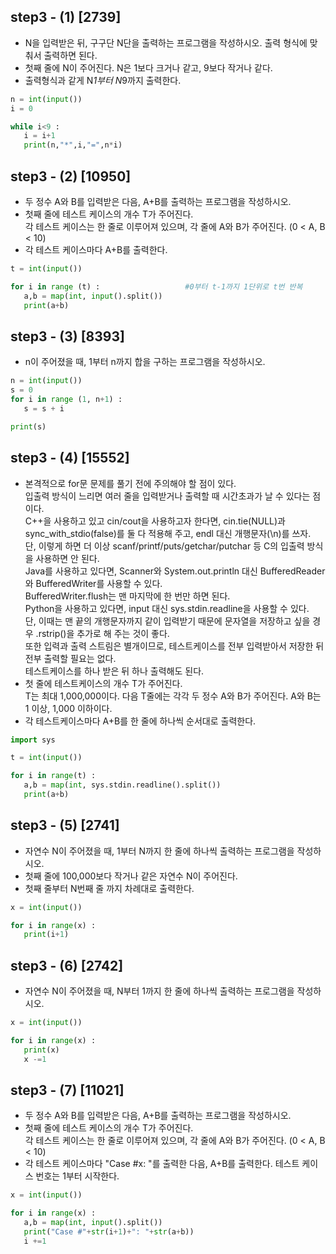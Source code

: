 ## step3 - (1) [2739]
* N을 입력받은 뒤, 구구단 N단을 출력하는 프로그램을 작성하시오. 출력 형식에 맞춰서 출력하면 된다.     
* 첫째 줄에 N이 주어진다. N은 1보다 크거나 같고, 9보다 작거나 같다.    
* 출력형식과 같게 N*1부터 N*9까지 출력한다.    
    
 ```python
n = int(input())
i = 0

while i<9 :
    i = i+1
    print(n,"*",i,"=",n*i)
  ```
  
  ## step3 - (2) [10950]
* 두 정수 A와 B를 입력받은 다음, A+B를 출력하는 프로그램을 작성하시오.      
* 첫째 줄에 테스트 케이스의 개수 T가 주어진다.      
각 테스트 케이스는 한 줄로 이루어져 있으며, 각 줄에 A와 B가 주어진다. (0 < A, B < 10)      
* 각 테스트 케이스마다 A+B를 출력한다.      

 ```python
t = int(input())

for i in range (t) :                   #0부터 t-1까지 1단위로 t번 반복
    a,b = map(int, input().split())
    print(a+b)
  ```
  
  ## step3 - (3) [8393]  
* n이 주어졌을 때, 1부터 n까지 합을 구하는 프로그램을 작성하시오.        

 ```python
n = int(input())
s = 0
for i in range (1, n+1) :
    s = s + i

print(s)
  ```
  
  ## step3 - (4) [15552]
* 본격적으로 for문 문제를 풀기 전에 주의해야 할 점이 있다.        
입출력 방식이 느리면 여러 줄을 입력받거나 출력할 때 시간초과가 날 수 있다는 점이다.        
C++을 사용하고 있고 cin/cout을 사용하고자 한다면, cin.tie(NULL)과 sync_with_stdio(false)를 둘 다 적용해 주고, endl 대신 개행문자(\n)를 쓰자.      
단, 이렇게 하면 더 이상 scanf/printf/puts/getchar/putchar 등 C의 입출력 방식을 사용하면 안 된다.       
Java를 사용하고 있다면, Scanner와 System.out.println 대신 BufferedReader와 BufferedWriter를 사용할 수 있다.      
BufferedWriter.flush는 맨 마지막에 한 번만 하면 된다.       
Python을 사용하고 있다면, input 대신 sys.stdin.readline을 사용할 수 있다.           
단, 이때는 맨 끝의 개행문자까지 같이 입력받기 때문에 문자열을 저장하고 싶을 경우 .rstrip()을 추가로 해 주는 것이 좋다.       
또한 입력과 출력 스트림은 별개이므로, 테스트케이스를 전부 입력받아서 저장한 뒤 전부 출력할 필요는 없다.        
테스트케이스를 하나 받은 뒤 하나 출력해도 된다.       
* 첫 줄에 테스트케이스의 개수 T가 주어진다.        
T는 최대 1,000,000이다. 다음 T줄에는 각각 두 정수 A와 B가 주어진다. A와 B는 1 이상, 1,000 이하이다.       
* 각 테스트케이스마다 A+B를 한 줄에 하나씩 순서대로 출력한다.     

 ```python
import sys

t = int(input())

for i in range(t) : 
    a,b = map(int, sys.stdin.readline().split())
    print(a+b)
  ```
  
  ## step3 - (5) [2741]
* 자연수 N이 주어졌을 때, 1부터 N까지 한 줄에 하나씩 출력하는 프로그램을 작성하시오.        
* 첫째 줄에 100,000보다 작거나 같은 자연수 N이 주어진다.          
* 첫째 줄부터 N번째 줄 까지 차례대로 출력한다.      

 ```python
x = int(input())

for i in range(x) :
    print(i+1)    
  ```
  
  ## step3 - (6) [2742]
* 자연수 N이 주어졌을 때, N부터 1까지 한 줄에 하나씩 출력하는 프로그램을 작성하시오.      

 ```python
x = int(input())

for i in range(x) :
    print(x)
    x -=1    
  ```
  
  ## step3 - (7) [11021]
* 두 정수 A와 B를 입력받은 다음, A+B를 출력하는 프로그램을 작성하시오.       
* 첫째 줄에 테스트 케이스의 개수 T가 주어진다.      
각 테스트 케이스는 한 줄로 이루어져 있으며, 각 줄에 A와 B가 주어진다. (0 < A, B < 10)       
* 각 테스트 케이스마다 "Case #x: "를 출력한 다음, A+B를 출력한다. 테스트 케이스 번호는 1부터 시작한다.    

 ```python
x = int(input())

for i in range(x) :
    a,b = map(int, input().split())
    print("Case #"+str(i+1)+": "+str(a+b))
    i +=1
  ```
